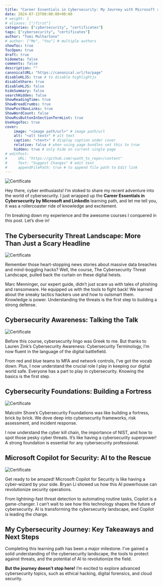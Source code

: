 ```yaml
---
title: "Career Essentials in Cybersecurity: My Journey with Microsoft and LinkedIn"
date: 2024-07-15T00:00:00+00:00
# weight: 1
# aliases: ["/first"]
categories: ["cybersecurity", "certificates"]
tags: ["cybersecurity", "certificates"]
author: "Tomi Mulhartono"
# author: ["Me", "You"] # multiple authors
showToc: true
TocOpen: true
draft: true
hidemeta: false
comments: false
description: ""
canonicalURL: "https://canonical.url/to/page"
disableHLJS: true # to disable highlightjs
disableShare: true
disableHLJS: false
hideSummary: false
searchHidden: false
ShowReadingTime: true
ShowBreadCrumbs: true
ShowPostNavLinks: true
ShowWordCount: false
ShowRssButtonInSectionTermList: true
UseHugoToc: true
cover:
    image: "<image path/url>" # image path/url
    alt: "<alt text>" # alt text
    caption: "<text>" # display caption under cover
    relative: false # when using page bundles set this to true
    hidden: true # only hide on current single page
# editPost:
#     URL: "https://github.com/<path_to_repo>/content"
#     Text: "Suggest Changes" # edit text
#     appendFilePath: true # to append file path to Edit link
---
```


![Certificate](/images/linkedin-5.jpg)

Hey there, cyber enthusiasts! I’m stoked to share my recent adventure into the world of cybersecurity. I just wrapped up the **Career Essentials in Cybersecurity by Microsoft and LinkedIn** learning path, and let me tell you, it was a rollercoaster ride of knowledge and excitement.

I’m breaking down my experience and the awesome courses I conquered in this post. Let’s dive in!

## The Cybersecurity Threat Landscape: More Than Just a Scary Headline

![Certificate](/images/linkedin-1.jpg)

Remember those heart-stopping news stories about massive data breaches and mind-boggling hacks? Well, the course, The Cybersecurity Threat Landscape, pulled back the curtain on these digital heists.

Marc Menninger, our expert guide, didn’t just scare us with tales of phishing and ransomware. He equipped us with the tools to fight back! We learned about the sneaky tactics hackers use and how to outsmart them. Knowledge is power. Understanding the threats is the first step to building a strong defense.

## Cybersecurity Awareness: Talking the Talk

![Certificate](/images/linkedin-2.jpg)

Before this course, cybersecurity lingo was Greek to me. But thanks to Lauren Zink’s Cybersecurity Awareness: Cybersecurity Terminology, I’m now fluent in the language of the digital battlefield.

From red and blue teams to MFA and network controls, I’ve got the vocab down. Plus, I now understand the crucial role I play in keeping our digital world safe. Everyone has a part to play in cybersecurity. Knowing the basics is the first step.

## Cybersecurity Foundations: Building a Fortress

![Certificate](/images/linkedin-3.jpg)

Malcolm Shore’s Cybersecurity Foundations was like building a fortress, brick by brick. We dove deep into cybersecurity frameworks, risk assessment, and incident response.

I now understand the cyber kill chain, the importance of NIST, and how to spot those pesky cyber threats. It’s like having a cybersecurity superpower! A strong foundation is essential for any cybersecurity professional.

## Microsoft Copilot for Security: AI to the Rescue

![Certificate](/images/linkedin-4.jpg)

Get ready to be amazed! Microsoft Copilot for Security is like having a cyber-wizard by your side. Bryan Li showed us how this AI powerhouse can revolutionize security operations.

From lightning-fast threat detection to automating routine tasks, Copilot is a game-changer. I can’t wait to see how this technology shapes the future of cybersecurity. AI is transforming the cybersecurity landscape, and Copilot is leading the charge.

## My Cybersecurity Journey: Key Takeaways and Next Steps

Completing this learning path has been a major milestone. I’ve gained a solid understanding of the cybersecurity landscape, the tools to protect against threats, and the potential of AI to revolutionize the field.

**But the journey doesn’t stop here!** I’m excited to explore advanced cybersecurity topics, such as ethical hacking, digital forensics, and cloud security.